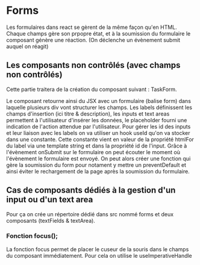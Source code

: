# Forms

Les formulaires dans react se gèrent de la même façon qu'en HTML.
Chaque champs gère son prpopre état, et à la soumission du formulaire le composant génère une réaction.
(On déclenche un évènement submit auquel on réagit)

## Les composants non contrôlés (avec champs non contrôlés)

Cette partie traitera de la création du composant suivant : TaskForm.

Le composant retourne ainsi du JSX avec un formulaire (balise form) dans laquelle plusieurs div vont structurer les champs.
Les labels définissent les champs d'insertion (ici titre & description), les inputs et text areas permettent à l'utilisateur d'insérer les données, le placeholder fourni une indication de l'action attendue par l'utilisateur.
Pour gérer les id des inputs et leur liaison avec les labels on va utiliser un hook useId qu'on va stocker dans une constante.
Cette constante vient en valeur de la propriété htmlFor du label via une template string et dans la propriété id de l'input.
Grâce à l'évènement onSubmit sur le formulaire on peut écouter le moment où l'évènement le formulaire est envoyé.
On peut alors créer une fonction qui gère la soumission du form pour notament y mettre un preventDefault et ainsi éviter le rechargement de la page après la soumission du formulaire.

## Cas de composants dédiés à la gestion d'un input ou d'un text area

Pour ça on crée un répertoire dédié dans src nommé forms et deux composants (textFields & textArea).

### Fonction focus();

La fonction focus permet de placer le cuseur de la souris dans le champs du composant immédiatement. Pour cela on utilise le useImperativeHandle